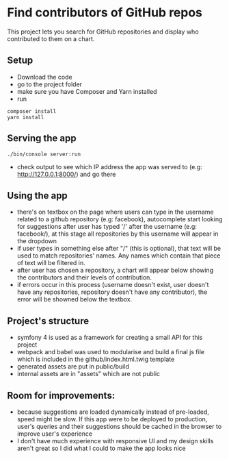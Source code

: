 Find contributors of GitHub repos 
=================================

This project lets you search for GitHub repositories and display who contributed to them on a chart.

## Setup

- Download the code
- go to the project folder
- make sure you have Composer and Yarn installed 
- run
```
composer install
yarn install
``` 

## Serving the app
```
./bin/console server:run
``` 
- check output to see which IP address the app was served to (e.g: http://127.0.0.1:8000/) and go there

## Using the app
- there's on textbox on the page where users can type in the username related to a github repository (e.g: facebook), autocomplete start looking for suggestions after user has typed '/' after the username (e.g: facebook/), at this stage all repositories by this username will appear in the dropdown
- if user types in something else after "/" (this is optional), that text will be used to match repositories' names. Any names which contain that piece of text will be filtered in.
- after user has chosen a repository, a chart will appear below showing the contributors and their levels of contribution.
- if errors occur in this process (username doesn't exist, user doesn't have any repositories, repository doesn't have any contributor), the error will be showned below the textbox.

## Project's structure
- symfony 4 is used as a framework for creating a small API for this project
- webpack and babel was used to modularise and build a final js file which is included in the github/index.html.twig template
- generated assets are put in public/build
- internal assets are in "assets" which are not public

## Room for improvements:
- because suggestions are loaded dynamically instead of pre-loaded, speed might be slow. If this app were to be deployed to production, user's queries and their suggestions should be cached in the browser to improve user's experience
- I don't have much experience with responsive UI and my design skills aren't great so I did what I could to make the app looks nice




